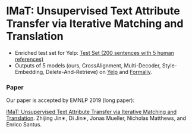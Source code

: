 # IMaT: Unsupervised Text Attribute Transfer via Iterative Matching and Translation

- Enriched test set for Yelp: [Test Set (200 sentences with 5 human references)](https://github.com/zhijing-jin/IMT/tree/master/data/yelp/test)
- Outputs of 5 models (ours, CrossAlignment, Multi-Decoder, Style-Embedding, Delete-And-Retrieve) on [Yelp](outputs/yelp) and [Formaliy](/outputs/formaliy).

### Paper

Our paper is accepted by EMNLP 2019 (long paper): 

[IMaT: Unsupervised Text Attribute Transfer via Iterative Matching and Translation](https://www.aclweb.org/anthology/D19-1306.pdf). 
Zhijing Jin∗, Di Jin∗, Jonas Mueller, Nicholas Matthews, and Enrico Santus. 



